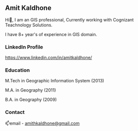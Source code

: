 ## Amit Kaldhone
Hi👋,
I am an GIS professional, Currently working with Cognizant Teachnology Solutions.

I have 8+ year's of experience in GIS domain.

### LinkedIn Profile
https://www.linkedin.com/in/amitkaldhone/

### Education
M.Tech in Geographic Information System (2013)

M.A. in Geography (2011)

B.A. in Geography (2009)

### Contact
📫email - amithkaldhone@gmail.com

<!---
amithkaldhone/amithkaldhone is a ✨ special ✨ repository because its `README.md` (this file) appears on your GitHub profile.
You can click the Preview link to take a look at your changes.
--->
